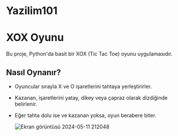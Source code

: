 # Yazilim101

# XOX Oyunu

Bu proje, Python'da basit bir XOX (Tic Tac Toe) oyunu uygulamasıdır.

## Nasıl Oynanır?

- Oyuncular sırayla X ve O işaretlerini tahtaya yerleştirirler.
- Kazanan, işaretlerini yatay, dikey veya çapraz olarak dizdiğinde belirlenir.
- Eğer tahta dolu ise ve kazanan yoksa, oyun berabere biter.

  ![Ekran görüntüsü 2024-05-11 212048](https://github.com/rumeysakilic/Yazilim101/assets/111907567/c0fc322e-f6d2-4b95-917d-29ba22104e02)

